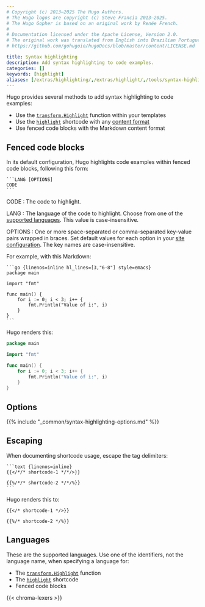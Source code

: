```yaml
---
# Copyright (c) 2013–2025 The Hugo Authors.
# The Hugo logos are copyright (c) Steve Francia 2013–2025.
# The Hugo Gopher is based on an original work by Renée French.
#
# Documentation licensed under the Apache License, Version 2.0.
# The original work was translated from English into Brazilian Portuguese.
# https://github.com/gohugoio/hugoDocs/blob/master/content/LICENSE.md

title: Syntax highlighting
description: Add syntax highlighting to code examples.
categories: []
keywords: [highlight]
aliases: [/extras/highlighting/,/extras/highlight/,/tools/syntax-highlighting/]
---
```


Hugo provides several methods to add syntax highlighting to code examples:

- Use the [`transform.Highlight`] function within your templates
- Use the [`highlight`] shortcode with any [content format](g)
- Use fenced code blocks with the Markdown content format

[`transform.Highlight`]: /functions/transform/highlight/
[`highlight`]: /shortcodes/highlight/

## Fenced code blocks

In its default configuration, Hugo highlights code examples within fenced code blocks, following this form:

````text {file="content/example.md"}
```LANG [OPTIONS]
CODE
```
````

CODE
: The code to highlight.

LANG
: The language of the code to highlight. Choose from one of the [supported languages]. This value is case-insensitive.

OPTIONS
: One or more space-separated or comma-separated key-value pairs wrapped in braces. Set default values for each option in your [site configuration]. The key names are case-insensitive.

[supported languages]: #languages
[site configuration]: /configuration/markup/#highlight

For example, with this Markdown:

````text {file="content/example.md"}
```go {linenos=inline hl_lines=[3,"6-8"] style=emacs}
package main

import "fmt"

func main() {
    for i := 0; i < 3; i++ {
        fmt.Println("Value of i:", i)
    }
}
```
````

Hugo renders this:

```go {linenos=inline, hl_lines=[3, "6-8"], style=emacs}
package main

import "fmt"

func main() {
    for i := 0; i < 3; i++ {
        fmt.Println("Value of i:", i)
    }
}
```

## Options

{{% include "_common/syntax-highlighting-options.md" %}}

## Escaping

When documenting shortcode usage, escape the tag delimiters:

````text {file="content/example.md"}
```text {linenos=inline}
{{</*/* shortcode-1 */*/>}}

{{%/*/* shortcode-2 */*/%}}
```
````

Hugo renders this to:

```text {linenos=inline}
{{</* shortcode-1 */>}}

{{%/* shortcode-2 */%}}
```

## Languages

These are the supported languages. Use one of the identifiers, not the language name, when specifying a language for:

- The [`transform.Highlight`] function
- The [`highlight`] shortcode
- Fenced code blocks

{{< chroma-lexers >}}
